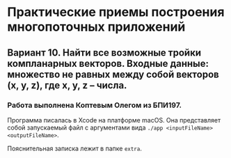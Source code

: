 #  Практические приемы построения многопоточных приложений

## Вариант 10. Найти все возможные тройки компланарных векторов. Входные данные: множество не равных между собой векторов (x, y, z), где x, y, z – числа.

### Работа выполнена Коптевым Олегом из БПИ197.

Программа писалась в Xcode на платформе macOS. Она представляет собой запускаемый файл с аргументами вида `./app <inputFileName> <outputFileName>`.

Пояснительная записка лежит в папке `extra`.
